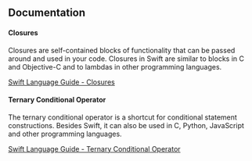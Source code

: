 ## Documentation

#### Closures

Closures are self-contained blocks of functionality that can be passed around and used in your code. Closures in Swift are similar to blocks in C and Objective-C and to lambdas in other programming languages.

[Swift Language Guide - Closures](https://docs.swift.org/swift-book/documentation/the-swift-programming-language/closures/)

#### Ternary Conditional Operator

The ternary conditional operator is a shortcut for conditional statement constructions. Besides Swift, it can also be used in C, Python, JavaScript and other programming languages.

[Swift Language Guide - Ternary Conditional Operator](https://docs.swift.org/swift-book/documentation/the-swift-programming-language/basicoperators#Ternary-Conditional-Operator)
